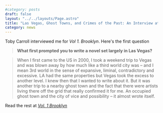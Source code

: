 ```yaml
---
#category: posts
draft: false
layout: "../../layouts/Page.astro"
title: "Las Vegas, Ghost Towns, and Crimes of the Past: An Interview at Vol.1 Brooklyn"
category: news
---
```


Toby Carroll interviewed me for _Vol 1. Brooklyn_. Here's the first question

> **What first prompted you to write a novel set largely in Las Vegas?**

> When I first came to the US in 2000, I took a weekend trip to Vegas and was blown away by how much like a third world city was – and I mean 3rd world in the sense of expansive, liminal, contradictory and excessive. LA had the same properties but Vegas took the excess to another level. I knew then that I wanted to write about it. But it was another trip to a nearby ghost town and the fact that there were artists living there off the grid that really confirmed it for me. An occupied ghost town and the city of vice and possibility – it almost wrote itself.

Read the rest at [_Vol. 1 Brooklyn_](http://www.vol1brooklyn.com/2014/01/14/las-vegas-ghost-towns-and-crimes-of-the-past-an-interview-with-chris-abani/)